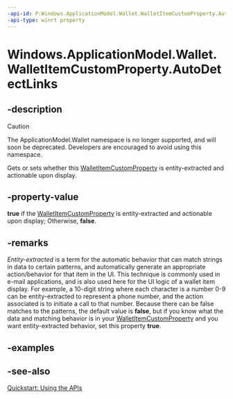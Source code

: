 ```yaml
---
-api-id: P:Windows.ApplicationModel.Wallet.WalletItemCustomProperty.AutoDetectLinks
-api-type: winrt property
---
```


<!-- Property syntax
public bool AutoDetectLinks { get;  set; }
-->

# Windows.ApplicationModel.Wallet.WalletItemCustomProperty.AutoDetectLinks

## -description
> [!CAUTION]
> The ApplicationModel.Wallet namespace is no longer supported, and will soon be deprecated. Developers are encouraged to avoid using this namespace.

Gets or sets whether this [WalletItemCustomProperty](walletitemcustomproperty.md) is entity-extracted and actionable upon display.

## -property-value
**true** if the [WalletItemCustomProperty](walletitemcustomproperty.md) is entity-extracted and actionable upon display; Otherwise, **false**.

## -remarks
*Entity-extracted* is a term for the automatic behavior that can match strings in data to certain patterns, and automatically generate an appropriate action/behavior for that item in the UI. This technique is commonly used in e-mail applications, and is also used here for the UI logic of a wallet item display. For example, a 10-digit string where each character is a number 0-9 can be entity-extracted to represent a phone number, and the action associated is to initiate a call to that number. Because there can be false matches to the patterns, the default value is **false**, but if you know what the data and matching behavior is in your [WalletItemCustomProperty](walletitemcustomproperty.md) and you want entity-extracted behavior, set this property **true**.

## -examples

## -see-also
[Quickstart: Using the   APIs](/previous-versions/windows/apps/dn631257(v=win.10))
